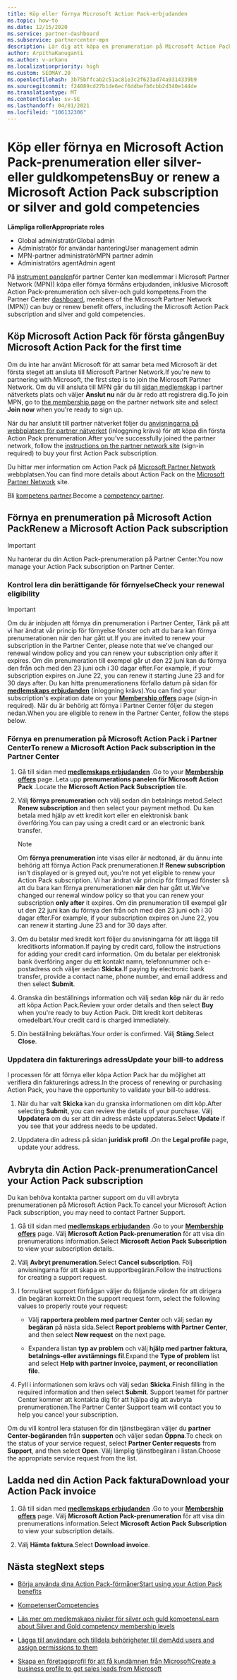 ```yaml
---
title: Köp eller förnya Microsoft Action Pack-erbjudanden
ms.topic: how-to
ms.date: 12/15/2020
ms.service: partner-dashboard
ms.subservice: partnercenter-mpn
description: Lär dig att köpa en prenumeration på Microsoft Action Pack och börja använda Action Pack-förmåner. Lär dig också hur du förnyar, avbryter, visar din faktura med mera.
author: ArpithaKanuganti
ms.author: v-arkanu
ms.localizationpriority: high
ms.custom: SEOMAY.20
ms.openlocfilehash: 3b75bffcab2c51ac81e3c2f623ad74a9314339b9
ms.sourcegitcommit: f24089cd27b1de6ecf6ddbefb6cbb2d340e144de
ms.translationtype: MT
ms.contentlocale: sv-SE
ms.lasthandoff: 04/01/2021
ms.locfileid: "106132306"
---
```

# <a name="buy-or-renew-a-microsoft-action-pack-subscription-or-silver-and-gold-competencies"></a><span data-ttu-id="c5218-104">Köp eller förnya en Microsoft Action Pack-prenumeration eller silver- eller guldkompetens</span><span class="sxs-lookup"><span data-stu-id="c5218-104">Buy or renew a Microsoft Action Pack subscription or silver and gold competencies</span></span>


<span data-ttu-id="c5218-105">**Lämpliga roller**</span><span class="sxs-lookup"><span data-stu-id="c5218-105">**Appropriate roles**</span></span>

- <span data-ttu-id="c5218-106">Global administratör</span><span class="sxs-lookup"><span data-stu-id="c5218-106">Global admin</span></span>
- <span data-ttu-id="c5218-107">Administratör för användar hantering</span><span class="sxs-lookup"><span data-stu-id="c5218-107">User management admin</span></span>
- <span data-ttu-id="c5218-108">MPN-partner administratör</span><span class="sxs-lookup"><span data-stu-id="c5218-108">MPN partner admin</span></span>
- <span data-ttu-id="c5218-109">Administratörs agent</span><span class="sxs-lookup"><span data-stu-id="c5218-109">Admin agent</span></span>


<span data-ttu-id="c5218-110">På [instrument panelen](https://partner.microsoft.com/dashboard)för partner Center kan medlemmar i Microsoft Partner Network (MPN)) köpa eller förnya förmåns erbjudanden, inklusive Microsoft Action Pack-prenumeration och silver-och guld kompetens.</span><span class="sxs-lookup"><span data-stu-id="c5218-110">From the Partner Center [dashboard](https://partner.microsoft.com/dashboard), members of the Microsoft Partner Network (MPN)) can buy or renew benefit offers, including the Microsoft Action Pack subscription and silver and gold competencies.</span></span>

## <a name="buy-microsoft-action-pack-for-the-first-time"></a><span data-ttu-id="c5218-111">Köp Microsoft Action Pack för första gången</span><span class="sxs-lookup"><span data-stu-id="c5218-111">Buy Microsoft Action Pack for the first time</span></span>

<span data-ttu-id="c5218-112">Om du inte har använt Microsoft för att samar beta med Microsoft är det första steget att ansluta till Microsoft Partner Network.</span><span class="sxs-lookup"><span data-stu-id="c5218-112">If you're new to partnering with Microsoft, the first step is to join the Microsoft Partner Network.</span></span> <span data-ttu-id="c5218-113">Om du vill ansluta till MPN går du till [sidan medlemskap](https://partner.microsoft.com/membership) i partner nätverkets plats och väljer **Anslut nu** när du är redo att registrera dig.</span><span class="sxs-lookup"><span data-stu-id="c5218-113">To join MPN, go to [the membership page](https://partner.microsoft.com/membership) on the partner network site and select **Join now** when you're ready to sign up.</span></span>

<span data-ttu-id="c5218-114">När du har anslutit till partner nätverket följer du [anvisningarna på webbplatsen för partner nätverket](https://partner.microsoft.com/membership/action-pack) (inloggning krävs) för att köpa din första Action Pack prenumeration.</span><span class="sxs-lookup"><span data-stu-id="c5218-114">After you've successfully joined the partner network, follow the [instructions on the partner network site](https://partner.microsoft.com/membership/action-pack) (sign-in required) to buy your first Action Pack subscription.</span></span> 

<span data-ttu-id="c5218-115">Du hittar mer information om Action Pack på [Microsoft Partner Network](https://partner.microsoft.com/membership/internal-use-software#simple-tab-content-3) webbplatsen.</span><span class="sxs-lookup"><span data-stu-id="c5218-115">You can find more details about Action Pack on the [Microsoft Partner Network](https://partner.microsoft.com/membership/internal-use-software#simple-tab-content-3) site.</span></span>

<span data-ttu-id="c5218-116">Bli [kompetens partner](https://partner.microsoft.com/membership/competencies).</span><span class="sxs-lookup"><span data-stu-id="c5218-116">Become a [competency partner](https://partner.microsoft.com/membership/competencies).</span></span> 

## <a name="renew-a-microsoft-action-pack-subscription"></a><span data-ttu-id="c5218-117">Förnya en prenumeration på Microsoft Action Pack</span><span class="sxs-lookup"><span data-stu-id="c5218-117">Renew a Microsoft Action Pack subscription</span></span>

>[!IMPORTANT]
><span data-ttu-id="c5218-118">Nu hanterar du din Action Pack-prenumeration på Partner Center.</span><span class="sxs-lookup"><span data-stu-id="c5218-118">You now manage your Action Pack subscription on Partner Center.</span></span>

### <a name="check-your-renewal-eligibility"></a><span data-ttu-id="c5218-119">Kontrol lera din berättigande för förnyelse</span><span class="sxs-lookup"><span data-stu-id="c5218-119">Check your renewal eligibility</span></span>

>[!IMPORTANT]
><span data-ttu-id="c5218-120">Om du är inbjuden att förnya din prenumeration i Partner Center, Tänk på att vi har ändrat vår princip för förnyelse fönster och att du bara kan förnya prenumerationen när den har gått ut.</span><span class="sxs-lookup"><span data-stu-id="c5218-120">If you are invited to renew your subscription in the Partner Center, please note that we've changed our renewal window policy and you can renew your subscription only after it expires.</span></span> <span data-ttu-id="c5218-121">Om din prenumeration till exempel går ut den 22 juni kan du förnya den från och med den 23 juni och i 30 dagar efter.</span><span class="sxs-lookup"><span data-stu-id="c5218-121">For example, if your subscription expires on June 22, you can renew it starting June 23 and for 30 days after.</span></span>
><span data-ttu-id="c5218-122">Du kan hitta prenumerationens förfallo datum på sidan för [**medlemskaps erbjudanden**](https://partnercenter.microsoft.com/pcv/partnership/offers) (inloggning krävs).</span><span class="sxs-lookup"><span data-stu-id="c5218-122">You can find your subscription's expiration date on your [**Membership offers**](https://partnercenter.microsoft.com/pcv/partnership/offers) page (sign-in required).</span></span> <span data-ttu-id="c5218-123">När du är behörig att förnya i Partner Center följer du stegen nedan.</span><span class="sxs-lookup"><span data-stu-id="c5218-123">When you are eligible to renew in the Partner Center, follow the steps below.</span></span>  

### <a name="to-renew-a-microsoft-action-pack-subscription-in-the-partner-center"></a><span data-ttu-id="c5218-124">Förnya en prenumeration på Microsoft Action Pack i Partner Center</span><span class="sxs-lookup"><span data-stu-id="c5218-124">To renew a Microsoft Action Pack subscription in the Partner Center</span></span>

1. <span data-ttu-id="c5218-125">Gå till sidan med [**medlemskaps erbjudanden**](https://partnercenter.microsoft.com/pcv/partnership/offers) .</span><span class="sxs-lookup"><span data-stu-id="c5218-125">Go to your [**Membership offers**](https://partnercenter.microsoft.com/pcv/partnership/offers) page.</span></span> <span data-ttu-id="c5218-126">Leta upp **prenumerations panelen för Microsoft Action Pack** .</span><span class="sxs-lookup"><span data-stu-id="c5218-126">Locate the **Microsoft Action Pack Subscription** tile.</span></span>  

2. <span data-ttu-id="c5218-127">Välj **förnya prenumeration** och välj sedan din betalnings metod.</span><span class="sxs-lookup"><span data-stu-id="c5218-127">Select **Renew subscription** and then select your payment method.</span></span> <span data-ttu-id="c5218-128">Du kan betala med hjälp av ett kredit kort eller en elektronisk bank överföring.</span><span class="sxs-lookup"><span data-stu-id="c5218-128">You can pay using a credit card or an electronic bank transfer.</span></span>

    >[!NOTE]
    ><span data-ttu-id="c5218-129">Om **förnya prenumeration** inte visas eller är nedtonad, är du ännu inte behörig att förnya Action Pack prenumerationen.</span><span class="sxs-lookup"><span data-stu-id="c5218-129">If **Renew subscription** isn't displayed or is greyed out, you're not yet eligible to renew your Action Pack subscription.</span></span> <span data-ttu-id="c5218-130">Vi har ändrat vår princip för förnyad fönster så att du bara kan förnya prenumerationen **när** den har gått ut.</span><span class="sxs-lookup"><span data-stu-id="c5218-130">We've changed our renewal window policy so that you can renew your subscription **only after** it expires.</span></span> <span data-ttu-id="c5218-131">Om din prenumeration till exempel går ut den 22 juni kan du förnya den från och med den 23 juni och i 30 dagar efter.</span><span class="sxs-lookup"><span data-stu-id="c5218-131">For example, if your subscription expires on June 22, you can renew it starting June 23 and for 30 days after.</span></span>  

3. <span data-ttu-id="c5218-132">Om du betalar med kredit kort följer du anvisningarna för att lägga till kreditkorts information.</span><span class="sxs-lookup"><span data-stu-id="c5218-132">If paying by credit card, follow the instructions for adding your credit card information.</span></span> <span data-ttu-id="c5218-133">Om du betalar per elektronisk bank överföring anger du ett kontakt namn, telefonnummer och e-postadress och väljer sedan **Skicka**.</span><span class="sxs-lookup"><span data-stu-id="c5218-133">If paying by electronic bank transfer, provide a contact name, phone number, and email address and then select **Submit**.</span></span>

4. <span data-ttu-id="c5218-134">Granska din beställnings information och välj sedan **köp** när du är redo att köpa Action Pack.</span><span class="sxs-lookup"><span data-stu-id="c5218-134">Review your order details and then select **Buy** when you're ready to buy Action Pack.</span></span> <span data-ttu-id="c5218-135">Ditt kredit kort debiteras omedelbart.</span><span class="sxs-lookup"><span data-stu-id="c5218-135">Your credit card is charged immediately.</span></span>

5. <span data-ttu-id="c5218-136">Din beställning bekräftas.</span><span class="sxs-lookup"><span data-stu-id="c5218-136">Your order is confirmed.</span></span> <span data-ttu-id="c5218-137">Välj **Stäng**.</span><span class="sxs-lookup"><span data-stu-id="c5218-137">Select **Close**.</span></span>

### <a name="update-your-bill-to-address"></a><span data-ttu-id="c5218-138">Uppdatera din fakturerings adress</span><span class="sxs-lookup"><span data-stu-id="c5218-138">Update your bill-to address</span></span>

<span data-ttu-id="c5218-139">I processen för att förnya eller köpa Action Pack har du möjlighet att verifiera din fakturerings adress.</span><span class="sxs-lookup"><span data-stu-id="c5218-139">In the process of renewing or purchasing Action Pack, you have the opportunity to validate your bill-to address.</span></span>

 1. <span data-ttu-id="c5218-140">När du har valt **Skicka** kan du granska informationen om ditt köp.</span><span class="sxs-lookup"><span data-stu-id="c5218-140">After selecting **Submit**, you can review the details of your purchase.</span></span> <span data-ttu-id="c5218-141">Välj **Uppdatera** om du ser att din adress måste uppdateras.</span><span class="sxs-lookup"><span data-stu-id="c5218-141">Select **Update** if you see that your address needs to be updated.</span></span>
  
 1. <span data-ttu-id="c5218-142">Uppdatera din adress på sidan **juridisk profil** .</span><span class="sxs-lookup"><span data-stu-id="c5218-142">On the **Legal profile** page, update your address.</span></span>

## <a name="cancel-your-action-pack-subscription"></a><span data-ttu-id="c5218-143">Avbryta din Action Pack-prenumeration</span><span class="sxs-lookup"><span data-stu-id="c5218-143">Cancel your Action Pack subscription</span></span>

<span data-ttu-id="c5218-144">Du kan behöva kontakta partner support om du vill avbryta prenumerationen på Microsoft Action Pack.</span><span class="sxs-lookup"><span data-stu-id="c5218-144">To cancel your Microsoft Action Pack subscription, you may need to contact Partner Support.</span></span>

1. <span data-ttu-id="c5218-145">Gå till sidan med [**medlemskaps erbjudanden**](https://partnercenter.microsoft.com/pcv/partnership/offers) .</span><span class="sxs-lookup"><span data-stu-id="c5218-145">Go to your [**Membership offers**](https://partnercenter.microsoft.com/pcv/partnership/offers) page.</span></span> <span data-ttu-id="c5218-146">Välj **Microsoft Action Pack-prenumeration** för att visa din prenumerations information.</span><span class="sxs-lookup"><span data-stu-id="c5218-146">Select **Microsoft Action Pack Subscription** to view your subscription details.</span></span> 

3. <span data-ttu-id="c5218-147">Välj **Avbryt prenumeration**.</span><span class="sxs-lookup"><span data-stu-id="c5218-147">Select **Cancel subscription**.</span></span> <span data-ttu-id="c5218-148">Följ anvisningarna för att skapa en supportbegäran.</span><span class="sxs-lookup"><span data-stu-id="c5218-148">Follow the instructions for creating a support request.</span></span> 

4. <span data-ttu-id="c5218-149">I formuläret support förfrågan väljer du följande värden för att dirigera din begäran korrekt:</span><span class="sxs-lookup"><span data-stu-id="c5218-149">On the support request form, select the following values to properly route your request:</span></span>

    -  <span data-ttu-id="c5218-150">Välj **rapportera problem med partner Center** och välj sedan **ny begäran** på nästa sida.</span><span class="sxs-lookup"><span data-stu-id="c5218-150">Select **Report problems with Partner Center**, and then select **New request** on the next page.</span></span>

    -  <span data-ttu-id="c5218-151">Expandera listan **typ av problem** och välj **hjälp med partner faktura, betalnings-eller avstämnings fil**.</span><span class="sxs-lookup"><span data-stu-id="c5218-151">Expand the **Type of problem** list and select **Help with partner invoice, payment, or reconciliation file**.</span></span> 

5. <span data-ttu-id="c5218-152">Fyll i informationen som krävs och välj sedan **Skicka**.</span><span class="sxs-lookup"><span data-stu-id="c5218-152">Finish filling in the required information and then select **Submit**.</span></span> <span data-ttu-id="c5218-153">Support teamet för partner Center kommer att kontakta dig för att hjälpa dig att avbryta prenumerationen.</span><span class="sxs-lookup"><span data-stu-id="c5218-153">The Partner Center Support team will contact you to help you cancel your subscription.</span></span>

<span data-ttu-id="c5218-154">Om du vill kontrol lera statusen för din tjänstbegäran väljer du **partner Center-begäranden** från **supporten** och väljer sedan **Öppna**.</span><span class="sxs-lookup"><span data-stu-id="c5218-154">To check on the status of your service request, select **Partner Center requests** from **Support**, and then select **Open**.</span></span> <span data-ttu-id="c5218-155">Välj lämplig tjänstbegäran i listan.</span><span class="sxs-lookup"><span data-stu-id="c5218-155">Choose the appropriate service request from the list.</span></span>  

## <a name="download-your-action-pack-invoice"></a><span data-ttu-id="c5218-156">Ladda ned din Action Pack faktura</span><span class="sxs-lookup"><span data-stu-id="c5218-156">Download your Action Pack invoice</span></span>

1. <span data-ttu-id="c5218-157">Gå till sidan med [**medlemskaps erbjudanden**](https://partnercenter.microsoft.com/pcv/partnership/offers) .</span><span class="sxs-lookup"><span data-stu-id="c5218-157">Go to your [**Membership offers**](https://partnercenter.microsoft.com/pcv/partnership/offers) page.</span></span> <span data-ttu-id="c5218-158">Välj **Microsoft Action Pack-prenumeration** för att visa din prenumerations information.</span><span class="sxs-lookup"><span data-stu-id="c5218-158">Select **Microsoft Action Pack Subscription** to view your subscription details.</span></span> 

3. <span data-ttu-id="c5218-159">Välj **Hämta faktura**.</span><span class="sxs-lookup"><span data-stu-id="c5218-159">Select **Download invoice**.</span></span>
 
## <a name="next-steps"></a><span data-ttu-id="c5218-160">Nästa steg</span><span class="sxs-lookup"><span data-stu-id="c5218-160">Next steps</span></span>

-   [<span data-ttu-id="c5218-161">Börja använda dina Action Pack-förmåner</span><span class="sxs-lookup"><span data-stu-id="c5218-161">Start using your Action Pack benefits</span></span>](manage-your-partner-network-benefits.md)

-   [<span data-ttu-id="c5218-162">Kompetenser</span><span class="sxs-lookup"><span data-stu-id="c5218-162">Competencies</span></span>](learn-about-competencies.md)

-   [<span data-ttu-id="c5218-163">Läs mer om medlemskaps nivåer för silver och guld kompetens</span><span class="sxs-lookup"><span data-stu-id="c5218-163">Learn about Silver and Gold competency membership levels</span></span>](https://partner.microsoft.com/membership/internal-use-software#simple-tab-content-2)

-   [<span data-ttu-id="c5218-164">Lägga till användare och tilldela behörigheter till dem</span><span class="sxs-lookup"><span data-stu-id="c5218-164">Add users and assign permissions to them</span></span>](create-user-accounts-and-set-permissions.md)

-   [<span data-ttu-id="c5218-165">Skapa en företagsprofil för att få kundämnen från Microsoft</span><span class="sxs-lookup"><span data-stu-id="c5218-165">Create a business profile to get sales leads from Microsoft</span></span>](create-a-marketing-profile.md)
